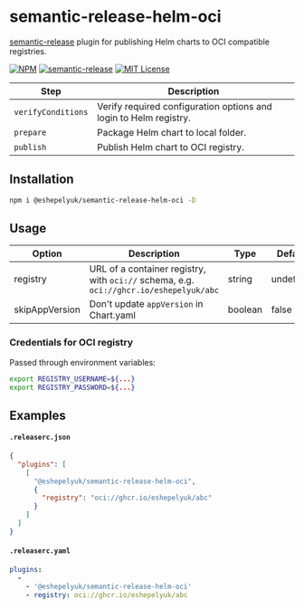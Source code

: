 
# semantic-release-helm-oci

[semantic-release](https://github.com/semantic-release/semantic-release) plugin
for publishing Helm charts to OCI compatible registries.

[![NPM](https://img.shields.io/npm/v/@eshepelyuk/semantic-release-helm-oci?logo=npm&style=for-the-badge)](https://www.npmjs.com/package/@eshepelyuk/semantic-release-helm-oci)
[![semantic-release](https://img.shields.io/badge/%20%20%F0%9F%93%A6%F0%9F%9A%80-semantic--release-e10079.svg)](https://github.com/semantic-release/semantic-release)
[![MIT License](https://img.shields.io/github/license/eshepelyuk/semantic-release-helm-oci?logo=mit&style=for-the-badge)](https://opensource.org/licenses/MIT)

| Step               | Description                                                  |
|--------------------|--------------------------------------------------------------|
| `verifyConditions` | Verify required configuration options and login to Helm registry.    |
| `prepare`          | Package Helm chart to local folder.                          |
| `publish`          | Publish Helm chart to OCI registry.                          |

## Installation

```bash
npm i @eshepelyuk/semantic-release-helm-oci -D
```

## Usage

| Option            | Description                                                       | Type      | Default   |
| ------------------|-------------------------------------------------------------------|-----------|-----------|
| registry          | URL of a container registry, with `oci://` schema, e.g. `oci://ghcr.io/eshepelyuk/abc`                                 | string    | undefined |
| skipAppVersion | Don't update `appVersion` in Chart.yaml | boolean | false |

### Credentials for OCI registry

Passed through environment variables:

```bash
export REGISTRY_USERNAME=${...}
export REGISTRY_PASSWORD=${...}
```

## Examples

#### **`.releaserc.json`**
```json
{
  "plugins": [
    [
      "@eshepelyuk/semantic-release-helm-oci",
      {
        "registry": "oci://ghcr.io/eshepelyuk/abc"
      }
    ]
  ]
}
```

#### **`.releaserc.yaml`**

```yaml
plugins:
  -
    - '@eshepelyuk/semantic-release-helm-oci'
    - registry: oci://ghcr.io/eshepelyuk/abc
```
